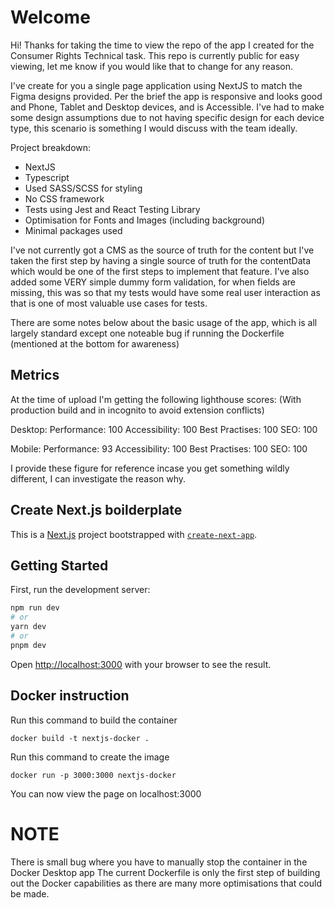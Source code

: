 # Welcome

Hi! Thanks for taking the time to view the repo of the app I created for the Consumer Rights Technical task.
This repo is currently public for easy viewing, let me know if you would like that to change for any reason.

I've create for you a single page application using NextJS to match the Figma designs provided.
Per the brief the app is responsive and looks good and Phone, Tablet and Desktop devices, and is Accessible.
I've had to make some design assumptions due to not having specific design for each device type, this scenario is something I would discuss with the team ideally.

Project breakdown:

-   NextJS
-   Typescript
-   Used SASS/SCSS for styling
-   No CSS framework
-   Tests using Jest and React Testing Library
-   Optimisation for Fonts and Images (including background)
-   Minimal packages used

I've not currently got a CMS as the source of truth for the content but I've taken the first step by having a single source of truth for the contentData which would be one of the first steps to implement that feature.
I've also added some VERY simple dummy form validation, for when fields are missing, this was so that my tests would have some real user interaction as that is one of most valuable use cases for tests.

There are some notes below about the basic usage of the app, which is all largely standard except one noteable bug if running the Dockerfile (mentioned at the bottom for awareness)

## Metrics

At the time of upload I'm getting the following lighthouse scores:
(With production build and in incognito to avoid extension conflicts)

Desktop:
Performance: 100
Accessibility: 100
Best Practises: 100
SEO: 100

Mobile:
Performance: 93
Accessibility: 100
Best Practises: 100
SEO: 100

I provide these figure for reference incase you get something wildly different, I can investigate the reason why.

## Create Next.js boilderplate

This is a [Next.js](https://nextjs.org/) project bootstrapped with [`create-next-app`](https://github.com/vercel/next.js/tree/canary/packages/create-next-app).

## Getting Started

First, run the development server:

```bash
npm run dev
# or
yarn dev
# or
pnpm dev
```

Open [http://localhost:3000](http://localhost:3000) with your browser to see the result.

## Docker instruction

Run this command to build the container

`docker build -t nextjs-docker .`

Run this command to create the image

`docker run -p 3000:3000 nextjs-docker`

You can now view the page on localhost:3000

# NOTE

There is small bug where you have to manually stop the container in the Docker Desktop app
The current Dockerfile is only the first step of building out the Docker capabilities as there are many more optimisations that could be made.
